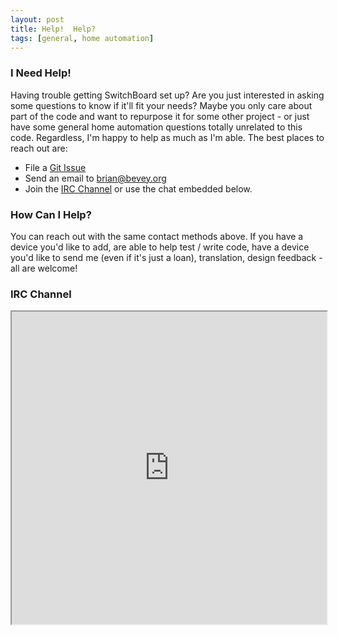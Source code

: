 ```yaml
---
layout: post
title: Help!  Help?
tags: [general, home automation]
---
```


### I Need Help!
Having trouble getting SwitchBoard set up?  Are you just interested in asking some questions to know if it'll fit your needs?  Maybe you only care about part of the code and want to repurpose it for some other project - or just have some general home automation questions totally unrelated to this code.  Regardless, I'm happy to help as much as I'm able.  The best places to reach out are:

* File a [Git Issue](https://github.com/imbrianj/switchBoard/issues/new)
* Send an email to [brian@bevey.org](mailto:brian@bevey.org)
* Join the [IRC Channel](https://webchat.freenode.net/?channels=#%23switchboard) or use the chat embedded below.

### How Can I Help?
You can reach out with the same contact methods above.  If you have a device you'd like to add, are able to help test / write code, have a device you'd like to send me (even if it's just a loan), translation, design feedback - all are welcome!

### IRC Channel
<iframe src="https://webchat.freenode.net/?channels=#%23switchboard" height="500" width="800" style="width:100%; height: 500px;"></iframe>
